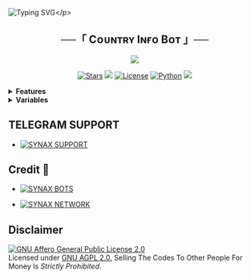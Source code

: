 ![Typing SVG](https://readme-typing-svg.herokuapp.com/?lines=𝗧𝗛𝗜𝗦+𝗜𝗦+𝗖𝗢𝗨𝗡𝗧𝗥𝗬𝗜𝗡𝗙𝗢+𝗕𝗢𝗧!;𝗖𝗥𝗘𝗔𝗧𝗘𝗗+𝗕𝗬+𝗦𝗬𝗡𝗔𝗫+𝗕𝗢𝗧𝗦™;𝗔+𝗣𝗢𝗪𝗘𝗥𝗙𝗨𝗟𝗟+𝗧𝗚+𝗕𝗢𝗧!)</p>
<p align="center">

<h2 align="center">
    ──「 Cᴏᴜɴᴛʀʏ Iɴғᴏ Bᴏᴛ 」──
</h2>

<p align="center">
  <img src="https://graph.org/file/28f8684fed8391f43dea5.jpg">
</p>

<p align="center">
<a href="https://github.com/SynaxBots/CountryinfosynaxBot/stargazers"><img src="https://img.shields.io/github/stars/SynaxBots/CountryinfosynaxBot?color=black&logo=github&logoColor=black&style=for-the-badge" alt="Stars"/></a>
<a href="https://github.com/SynaxBots/CountryinfosynaxBot/network/members"> <img src="https://img.shields.io/github/forks/SynaxBots/CountryinfosynaxBot?color=black&logo=github&logoColor=black&style=for-the-badge"/></a>
<a href="https://github.com/SynaxBots/CountryinfosynaxBot/blob/master/LICENSE"> <img src="https://img.shields.io/badge/License-MIT-blueviolet?style=for-the-badge" alt="License"/></a>
<a href="https://www.python.org/"> <img src="https://img.shields.io/badge/Written%20in-Python-skyblue?style=for-the-badge&logo=python" alt="Python"/></a>
<a href="https://github.com/SynaxBots/CountryinfosynaxBot/commits/SynaxBots"> <img src="https://img.shields.io/github/last-commit/SynaxBots/CountryinfosynaxBot?color=black&logo=github&logoColor=black&style=for-the-badge"/></a>
</p>


<details>
<summary><b>Features</b></summary>

- [x] Find All Country Information
</details>


<details>
<summary><b>Variables</b></summary>
  
### Required Variables
* `API_HASH` Your API Hash from my.telegram.org
* `API_ID` Your API ID from my.telegram.org
* `BOT_TOKEN` Your bot token from @BotFather
  
</details>



## TELEGRAM SUPPORT 

* [![SYNAX SUPPORT](https://img.shields.io/static/v1?label=SYNAX&message=SUPPORT&color=critical)](https://t.me/synaxchatgroup)

## Credit 💞

* [![SYNAX BOTS](https://img.shields.io/static/v1?label=SYNAX&message=BOTS&color=yellow)](https://t.me/synaxbots)

* [![SYNAX NETWORK](https://img.shields.io/static/v1?label=SYNAX&message=NETWORK&color=green)](https://t.me/synaxnetwork)


## Disclaimer
[![GNU Affero General Public License 2.0](https://www.gnu.org/graphics/agplv3-155x51.png)](https://www.gnu.org/licenses/agpl-3.0.en.html#header)    
Licensed under [GNU AGPL 2.0.](https://github.com/SynaxBots/Translator-Bot/blob/main/LICENSE)
Selling The Codes To Other People For Money Is *Strictly Prohibited*.

